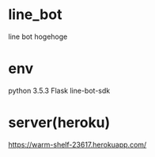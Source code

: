 # line_bot
line bot hogehoge

# env
python 3.5.3
Flask
line-bot-sdk

# server(heroku)
https://warm-shelf-23617.herokuapp.com/
